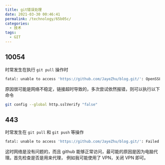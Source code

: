 ```yaml
---
title: git错误处理
date: 2021-03-30 00:46:41
permalink: /technology/65b05c/
categories:
  - 技术
tags:
  - GIT
---
```

## 10054
时常发生在执行 `git pull` 操作时
```sh
fatal: unable to access 'https://github.com/JayeZhu/blog.git/': OpenSSL SSL_read: Connection was reset, errno 10054
```
原因很可能是网络不稳定，链接超时导致的，多次尝试依然报错，则可以执行以下命令
```sh
git config --global http.sslVerify "false"
```

## 443
时常发生在 `git pull` 和 `git push` 等操作
```sh
fatal: unable to access 'https://github.com/JayeZhu/blog.git/': Failed to connect to github.com port 443: Timed out
```
这时网络是没有问题的，而且 github 能够正常访问，最可能的原因是因为电脑代理。首先检查是否是用来代理，
例如我可能使用了 VPN，关闭 VPN 即可。